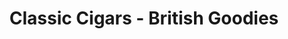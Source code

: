 ---
title: "Classic Cigars - British Goodies"
url: /arlington/classic-cigars-british-goodies/
shop: Lebensmittel
---